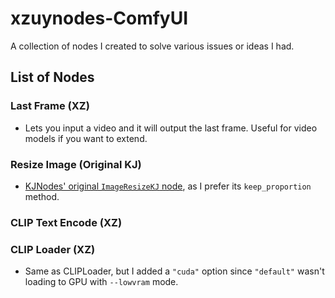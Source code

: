 # xzuynodes-ComfyUI

A collection of nodes I created to solve various issues or ideas I had.

## List of Nodes

### Last Frame (XZ)

- Lets you input a video and it will output the last frame. Useful for video models if you want to extend.

### Resize Image (Original KJ)

- [KJNodes' original `ImageResizeKJ` node](https://github.com/kijai/ComfyUI-KJNodes/blob/0addfc6101f7a834c7fb6e0a1b26529360ab5350/nodes/image_nodes.py#L2137), as I prefer its `keep_proportion` method.

### CLIP Text Encode (XZ)

### CLIP Loader (XZ)

- Same as CLIPLoader, but I added a `"cuda"` option since `"default"` wasn't loading to GPU with `--lowvram` mode.
